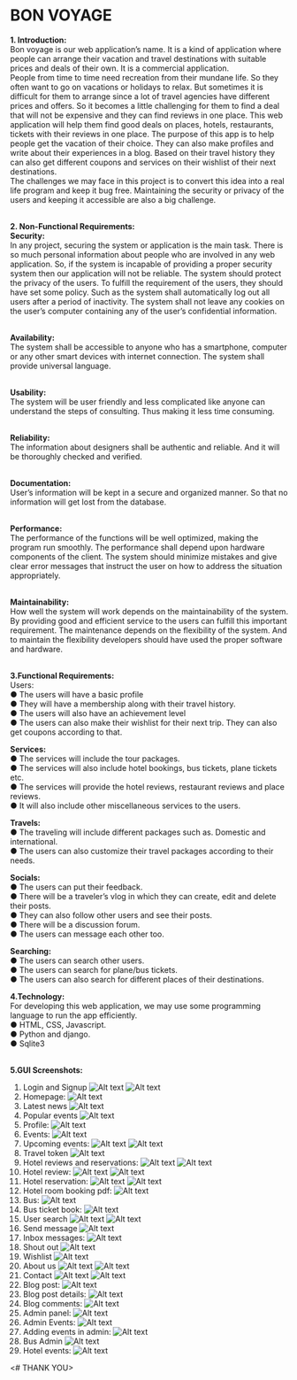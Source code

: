 # BON VOYAGE<br>
 
 
<b>1.   Introduction:<br></b>
Bon voyage is our web application’s name. It is a kind of application where people can arrange their vacation and travel destinations with suitable prices and deals of their own. It is a commercial application.<br>
People from time to time need recreation from their mundane life. So they often want to go on vacations or holidays to relax. But sometimes it is difficult for them to arrange since a lot of travel agencies have different prices and offers. So it becomes a little challenging for them to find a deal that will not be expensive and they can find reviews in one place. This web application will help them find good deals on places, hotels, restaurants, tickets with their reviews in one place.
The purpose of this app is to help people get the vacation of their choice. They can also make profiles and write about their experiences in a blog. Based on their travel history they can also get different coupons and services on their wishlist of their next destinations.<br>
The challenges we may face in this project is to convert this idea into a real life program and keep it bug free. Maintaining the security or privacy of the users and keeping it accessible are also a big challenge. <br><br>
 

<b>2.	Non-Functional Requirements:<br></b>
<b>Security:<br></b>
In any project, securing the system or application is the main task. There is so much personal information about people who are involved in any web application. So, if the system is incapable of providing a proper security system then our application will not be reliable. The system should protect the privacy of the users. To fulfill the requirement of the users, they should have set some policy. Such as the system shall automatically log out all users after a period of inactivity. The system shall not leave any cookies on the user’s computer containing any of the user’s confidential information.<br><br>
 
<b>Availability:<br></b>
The system shall be accessible to anyone who has a smartphone, computer or any other smart devices with internet connection. The system shall provide universal language.<br><br>
 
<b>Usability:<br></b>
The system will be user friendly and less complicated like anyone can understand the steps of consulting. Thus making it less time consuming.<br><br>
 
<b>Reliability:<br></b>
The information about designers shall be authentic and reliable. And it will be thoroughly checked and verified.<br><br>
 
<b>Documentation:<br></b>
User’s information will be kept in a secure and organized manner. So that no information will get lost from the database.<br><br>
 
<b>Performance:<br></b>
The performance of the functions will be well optimized, making the program run smoothly. The performance shall depend upon hardware components of the client. The system should minimize mistakes and give clear error messages that instruct the user on how to address the situation appropriately.<br><br>
 
<b>Maintainability:<br></b>
How well the system will work depends on the maintainability of the system. By providing good and efficient service to the users can fulfill this important requirement. The maintenance depends on the flexibility of the system. And to maintain the flexibility developers should have used the proper software and hardware.<br><br>
 
<b>3.Functional Requirements: <br></b>
Users:<br>
●	The users will have a basic profile <br>
●	They will have a membership along with their travel history. <br>
●	The users will also have an achievement level <br>
●	The users can also make their wishlist for their next trip. They can also get coupons according to that. <br>

<b>Services:<br></b>
●	The services will include the tour packages.<br>
●	The services will also include hotel bookings, bus tickets, plane tickets etc.<br>
●	The services will provide the hotel reviews, restaurant reviews and place reviews.<br>
●	It will also include other miscellaneous services to the users.<br>

<b>Travels:<br></b>
●	The traveling will include different packages such as. Domestic and international.<br>
●	The users can also customize their travel packages according to their needs.<br>

<b>Socials:<br></b>
●	The users can put their feedback.<br>
●	There will be a traveler’s vlog in which they can create, edit and delete their posts.<br>
●	They can also follow other users and see their posts.<br>
●	There will be a discussion forum.<br>
●	The users can message each other too.<br>

<b>Searching:<br></b>
●	The users can search other users. <br>
●	The users can search for plane/bus tickets.<br>
●	The users can also search for different places of their destinations.<br>

<b>4.Technology:<br></b>
For developing this web application, we may use some programming language to run the app efficiently.<br>
●	HTML, CSS, Javascript.<br>
●	Python and django.<br>
●	Sqlite3<br><br>

<b>5.GUI Screenshots:</b><br>
1) Login and Signup
![Alt text](Screenshot/1.png?raw=true "Optional Title")
![Alt text](Screenshot/2.png?raw=true "Optional Title")
2) Homepage:
![Alt text](Screenshot/3.png?raw=true "Optional Title")
3) Latest news
![Alt text](Screenshot/4.png?raw=true "Optional Title")
4) Popular events
![Alt text](Screenshot/5.png?raw=true "Optional Title")
5) Profile:
![Alt text](Screenshot/6.png?raw=true "Optional Title")
6) Events:
![Alt text](Screenshot/7.png?raw=true "Optional Title")
7) Upcoming events:
![Alt text](Screenshot/8.png?raw=true "Optional Title")
![Alt text](Screenshot/9.png?raw=true "Optional Title")
8) Travel token
![Alt text](Screenshot/10.png?raw=true "Optional Title")
9) Hotel reviews and reservations:
![Alt text](Screenshot/11.png?raw=true "Optional Title")
![Alt text](Screenshot/12.png?raw=true "Optional Title")
10) Hotel review:
![Alt text](Screenshot/13.png?raw=true "Optional Title")
![Alt text](Screenshot/14.png?raw=true "Optional Title")
11) Hotel reservation:
![Alt text](Screenshot/15.png?raw=true "Optional Title")
![Alt text](Screenshot/16.png?raw=true "Optional Title")
12) Hotel room booking pdf:
![Alt text](Screenshot/17.png?raw=true "Optional Title")
13) Bus:
![Alt text](Screenshot/18.png?raw=true "Optional Title")
14) Bus ticket book:
![Alt text](Screenshot/19.png?raw=true "Optional Title")
15) User search
![Alt text](Screenshot/20.png?raw=true "Optional Title")
![Alt text](Screenshot/21.png?raw=true "Optional Title")
16) Send message
![Alt text](Screenshot/22.png?raw=true "Optional Title")
17) Inbox messages:
![Alt text](Screenshot/23.png?raw=true "Optional Title")
18) Shout out
![Alt text](Screenshot/24.png?raw=true "Optional Title")
19) Wishlist
![Alt text](Screenshot/25.png?raw=true "Optional Title")
20) About us
![Alt text](Screenshot/26.png?raw=true "Optional Title")
![Alt text](Screenshot/27.png?raw=true "Optional Title")
21) Contact
![Alt text](Screenshot/28.png?raw=true "Optional Title")
![Alt text](Screenshot/29.png?raw=true "Optional Title")
22) Blog post:
![Alt text](Screenshot/30.png?raw=true "Optional Title")
23) Blog post details:
![Alt text](Screenshot/31.png?raw=true "Optional Title")
24) Blog comments:
![Alt text](Screenshot/32.png?raw=true "Optional Title")
25) Admin panel:
![Alt text](Screenshot/33.png?raw=true "Optional Title")
26) Admin Events:
![Alt text](Screenshot/34.png?raw=true "Optional Title")
27) Adding events in admin:
![Alt text](Screenshot/35.png?raw=true "Optional Title")
28) Bus Admin
![Alt text](Screenshot/36.png?raw=true "Optional Title")
29) Hotel events:
![Alt text](Screenshot/37.png?raw=true "Optional Title")

<dt>&lt;# THANK YOU&gt;</dt>
